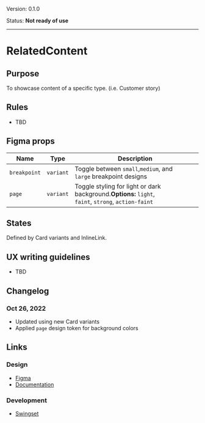 Version: 0.1.0

Status: **Not ready of use**



---

# RelatedContent

## Purpose

To showcase content of a specific type. (i.e. Customer story)

## Rules

* TBD

## Figma props

| Name | Type | Description |
|----|----|----|
| `breakpoint` | `variant` | Toggle between `small`,`medium`, and `large` breakpoint designs |
| `page` | `variant` | Toggle styling for light or dark background.**Options:** `light`, `faint`, `strong`, `action-faint` |

## States

Defined by Card variants and InlineLink.

## UX writing guidelines

* TBD

## Changelog

### Oct 26, 2022

* Updated using new Card variants
* Applied `page` design token for background colors

## Links

### Design

* [Figma](https://www.figma.com/file/VvpEQaWhKQExx9QTWRyayd/Patterns?node-id=997%3A8520)
* [Documentation](https://hashicorp-wpl-documentation.vercel.app/patterns/related-content)

### Development

* [Swingset](https://react-components.vercel.app/components/relatedcontent)


